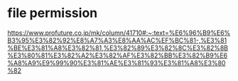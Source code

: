 # file permission

https://www.profuture.co.jp/mk/column/41710#:~:text=%E6%96%B9%E6%B3%95%E3%82%92%E8%A7%A3%E8%AA%AC%EF%BC%81-,%E3%81%BE%E3%81%A8%E3%82%81,%E3%82%89%E3%82%8C%E3%82%8B%E3%80%81%E3%82%A2%E3%82%AF%E3%82%BB%E3%82%B9%E6%A8%A9%E9%99%90%E3%81%AE%E3%81%93%E3%81%A8%E3%80%82
